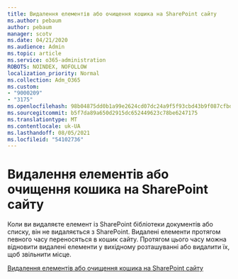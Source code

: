 ```yaml
---
title: Видалення елементів або очищення кошика на SharePoint сайту
ms.author: pebaum
author: pebaum
manager: scotv
ms.date: 04/21/2020
ms.audience: Admin
ms.topic: article
ms.service: o365-administration
ROBOTS: NOINDEX, NOFOLLOW
localization_priority: Normal
ms.collection: Adm_O365
ms.custom:
- "9000209"
- "3175"
ms.openlocfilehash: 98b04875dd0b1a99e2624cd07dc24a9f5f93cbd43b9f087cfbd9709b39b3c5ff
ms.sourcegitcommit: b5f7da89a650d2915dc652449623c78be6247175
ms.translationtype: MT
ms.contentlocale: uk-UA
ms.lasthandoff: 08/05/2021
ms.locfileid: "54102736"
---
```

# <a name="delete-items-or-empty-the-recycle-bin-of-a-sharepoint-site"></a>Видалення елементів або очищення кошика на SharePoint сайту 

Коли ви видаляєте елемент із SharePoint бібліотеки документів або списку, він не видаляється з SharePoint. Видалені елементи протягом певного часу переносяться в кошик сайту. Протягом цього часу можна відновити видалені елементи у вихідному розташуванні або видалити їх, щоб звільнити місце.

[Видалення елементів або очищення кошика на SharePoint сайту](https://support.office.com/article/2e713599-d13e-40d6-96dc-66f0a366f74e)